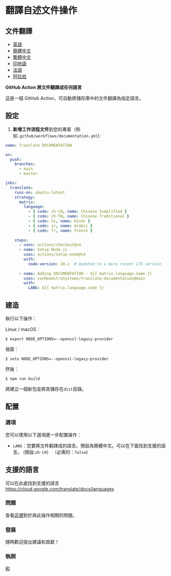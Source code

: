 # 翻譯自述文件操作

## 文件翻譯

-   [英語](DOCUMENTATION.md)
-   [簡體中文](DOCUMENTATION.zh-CN.md)
-   [繁體中文](DOCUMENTATION.zh-TW.md)
-   [印地語](DOCUMENTATION.hi.md)
-   [法語](DOCUMENTATION.fr.md)
-   [阿拉伯](DOCUMENTATION.ar.md)

**GitHub Action 將文件翻譯成任何語言**

這是一個 GitHub Action，可自動將儲存庫中的文件翻譯為指定語言。

## 設定

1.  **新增工作流程文件**到您的專案（例如`.github/workflows/documentation.yml`):

```yaml
name: Translate DOCUMENTATION

on:
  push:
    branches:
      - main
      - master

jobs:
  translate:
    runs-on: ubuntu-latest
    strategy:
      matrix:
        language:
          - { code: zh-CN, name: Chinese Simplified }
          - { code: zh-TW, name: Chinese Traditional }
          - { code: hi, name: Hindi }
          - { code: ar, name: Arabic }
          - { code: fr, name: French }
    
    steps:
      - uses: actions/checkout@v4
      - name: Setup Node.js
        uses: actions/setup-node@v4
        with:
          node-version: 20.x  # Updated to a more recent LTS version
      
      - name: Adding DOCUMENTATION - ${{ matrix.language.name }}
        uses: vanHeemstraSystems/translate-documentation@main
        with:
          LANG: ${{ matrix.language.code }}
```

## 建造

執行以下操作：

Linux / macOS：

    $ export NODE_OPTIONS=--openssl-legacy-provider

視窗：

    $ setx NODE_OPTIONS=--openssl-legacy-provider

然後：

    $ npm run build

將建立一個新包並將其儲存在`dist`目錄。

## 配置

### 選項

您可以使用以下選項進一步配置操作：

-   `LANG`：您要將文件翻譯成的語言。預設為簡體中文。可以在下面找到支援的語言。
    (預設:`zh-CH`） （必需的：`false`)

## 支援的語言

可以在此處找到支援的語言<https://cloud.google.com/translate/docs/languages>

### 問題

查看[這裡](https://github.com/vanHeemstraSystems/translate-documentation/issues/1)對於與此操作相關的問題。

### 發展

隨時歡迎提出建議和貢獻！

### 執照

[和](./LICENSE)
